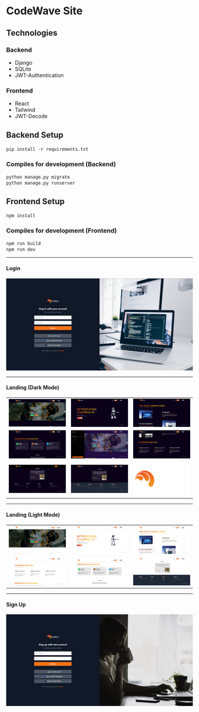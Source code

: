 # CodeWave Site

## Technologies

### Backend
<ul>
  <li>Django</li>
  <li>SQLite</li>
  <li>JWT-Authentication</li>
</ul>

### Frontend
<ul>
  <li>React</li>
  <li>Tailwind</li>
  <li>JWT-Decode</li>
</ul>

## Backend Setup 
```
pip install -r requirements.txt
```

### Compiles for development (Backend)
```
python manage.py migrate
python manage.py runserver
```

## Frontend Setup 
```
npm install
```

### Compiles for development (Frontend)
```
npm run build
npm run dev
```

<hr>

#### Login

<img src="/images/sign_in.png">

<hr>

#### Landing (Dark Mode)

<table>
  <tr>
    <td><img src="/images/1.png" width=400 hieght=400/></td>
    <td><img src="/images/2.png" width=400 hieght=400/></td>
    <td><img src="/images/3.png" width=400 hieght=400/></td>
  </tr>
  <tr>
    <td><img src="/images/4.png" width=400 hieght=400/></td>
    <td><img src="/images/5.png" width=400 hieght=400/></td>
    <td><img src="/images/7.png" width=400 hieght=400/></td>
  </tr>
  <tr>
    <td><img src="/images/8.png" width=400 hieght=400/></td>
    <td><img src="/images/9.png" width=400 hieght=400/></td>
    <td><img src="frontend/public/images/3.png" width=400 hieght=400/></td>
  </tr>
  
</table>

<hr>


#### Landing (Light Mode)

<table>
  <tr>
    <td><img src="/images/1.1.png" width=400 hieght=400/></td>
    <td><img src="1.2.png" width=400 hieght=400/></td>
    <td><img src="/images/1.3.png" width=400 hieght=400/></td>
  </tr>
  <tr>
    <td><img src="/images/1.4.png" width=400 hieght=400/></td>
    <td><img src="/images/1.5.png" width=400 hieght=400/></td>
    <td><img src="/images/1.7.png" width=400 hieght=400/></td>
  </tr>
  
</table>

<hr>

#### Sign Up

<img src="/images/sign_up.png">
